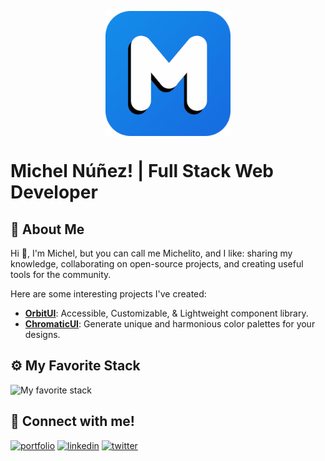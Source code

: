 <p align="center">
  <a href="https://nsmichelj.vercel.app/" alt="Logo NSMichelJ" target="_blank">
      <img align="center" width="200" src="./logo250x250.png" />
  </a>
</p>

# Michel Núñez! | Full Stack Web Developer

## 🚀 About Me
Hi 👋, I'm Michel, but you can call me Michelito, and I like: sharing my knowledge, collaborating on open-source projects, and creating useful tools for the community.

Here are some interesting projects I've created:

- [**OrbitUI**](https://github.com/nsmichelj/orbitui): Accessible, Customizable, & Lightweight component library.
- [**ChromaticUI**](https://github.com/nsmichelj/ChromaticUI): Generate unique and harmonious color palettes for your designs.
 
## ⚙️ My Favorite Stack
![My favorite stack](https://skillicons.dev/icons?i=js,ts,python)

## 🔗 Connect with me!
[![portfolio](https://img.shields.io/badge/my_portfolio-000?style=for-the-badge&logo=ko-fi&logoColor=white)](https://nsmichelj.vercel.app/)
[![linkedin](https://img.shields.io/badge/linkedin-0A66C2?style=for-the-badge&logo=linkedin&logoColor=white)](https://ve.linkedin.com/in/nsmichelj)
[![twitter](https://img.shields.io/badge/twitter-1DA1F2?style=for-the-badge&logo=twitter&logoColor=white)](https://twitter.com/nsmichelj)
